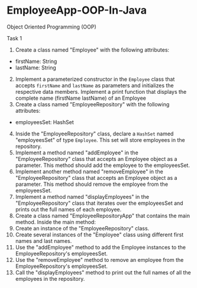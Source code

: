 # EmployeeApp-OOP-In-Java
Object Oriented Programming (OOP) 

Task 1
1) Create a class named "Employee" with the following attributes:
 - firstName: String
 - lastName: String
2) Implement a parameterized constructor in the `Employee` class that accepts `firstName` and `lastName` 
as parameters and initializes the respective data members.
Implement a print function that displays the complete name (firstName lastName) of an Employee
3) Create a class named "EmployeeRepository" with the following attributes:
 - employeesSet: HashSet<Employee>
4) Inside the "EmployeeRepository" class, declare a `HashSet` named "employeesSet" of type `Employee`. 
This set will store employees in the repository.
5) Implement a method named "addEmployee" in the "EmployeeRepository" class that accepts an 
Employee object as a parameter. This method should add the employee to the employeesSet.
6) Implement another method named "removeEmployee" in the "EmployeeRepository" class that accepts 
an Employee object as a parameter. This method should remove the employee from the employeesSet.
7) Implement a method named "displayEmployees" in the "EmployeeRepository" class that iterates over 
the employeesSet and prints out the full names of each employee.
8) Create a class named "EmployeeRepositoryApp" that contains the main method.
Inside the main method:
9) Create an instance of the "EmployeeRepository" class.
10) Create several instances of the "Employee" class using different first names and last names.
11) Use the "addEmployee" method to add the Employee instances to the EmployeeRepository's 
employeesSet.
12) Use the "removeEmployee" method to remove an employee from the EmployeeRepository's 
employeesSet.
13) Call the "displayEmployees" method to print out the full names of all the employees in the repository.
